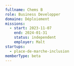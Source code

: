 ```yaml
---
fullname: Chems B
role: Business Developper
domaine: Déploiement
missions:
  - start: 2023-11-07
    end: 2024-01-31
    status: independent
    employer: Malt
startups:
  - place-de-marche-inclusion
memberType: beta
---
```


